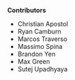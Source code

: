 **Contributors**
 - Christian Apostol
 - Ryan Camburn
 - Marcos Traverso
 - Massimo Spina
 - Brandon Yen
 - Max Green
 - Sutej Upadhyaya
